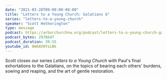 ```yaml
---
date: "2021-03-28T09:00:00-08:00"
title: "Letters to a Young Church: Galatians 6"
series: "letters-to-a-young-church"
speaker: "Scott Hetherington"
type: message
podcast: https://arborchurchnw.org/podcast/letters-to-a-young-church-galatians-6.m4a
podcast_bytes: 2976647
podcast_duration: 39:55
youtube_id: 0mKAV0YsLBk
---
```


Scott closes our series *Letters to a Young Church* with Paul's final exhortations to the Galatians, on the topics of bearing each others' burdens, sowing and reaping, and the art of gentle restoration. 

